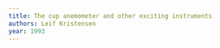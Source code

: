 ```yaml
---
title: The cup anemometer and other exciting instruments
authors: Leif Kristensen
year: 1993
---
```



